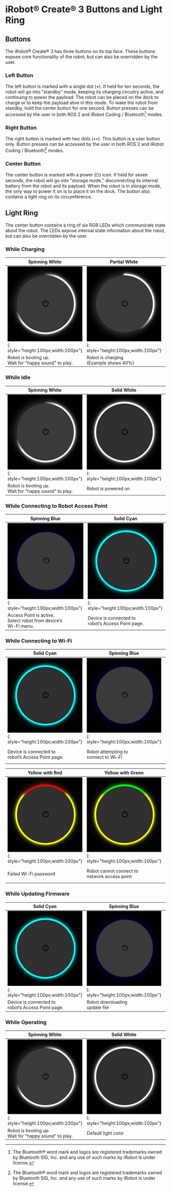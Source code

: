 # iRobot® Create® 3 Buttons and Light Ring

## Buttons
The iRobot® Create® 3 has three buttons on its top face.
These buttons expose core functionality of the robot, but can also be overridden by the user.

### Left Button
The left button is marked with a single dot (•).
If held for ten seconds, the robot will go into "standby" mode, keeping its charging circuitry active, and continuing to power the payload.
The robot can be placed on the dock to charge or to keep the payload alive in this mode.
To wake the robot from standby, hold the center button for one second.
Button presses can be accessed by the user in both ROS 2 and iRobot Coding / Bluetooth[^1] modes.

### Right Button
The right button is marked with two dots (••).
This button is a user button only.
Button presses can be accessed by the user in both ROS 2 and iRobot Coding / Bluetooth[^1] modes.

### Center Button
The center button is marked with a power (⏻) icon.
If held for seven seconds, the robot will go into "storage mode," disconnecting its internal battery from the robot and its payload.
When the robot is in storage mode, the only way to power it on is to place it on the dock.
The button also contains a light ring on its circumference.

## Light Ring
The center button contains a ring of six RGB LEDs which communicate state about the robot.
The LEDs expose internal state information about the robot, but can also be overridden by the user.

### While Charging
|  Spinning White  |  Partial White  |  Solid White  |  Pulsing Red  |
| ----- | ----- | ----- | ------ |
|  ![Full spinning white](data/lightring/boot.gif){: style="height:100px;width:100px"}  |  ![Partial spinning white](data/lightring/charged_spinning.gif){: style="height:100px;width:100px"}  |  ![Solid white](data/lightring/white_solid.jpg){: style="height:100px;width:100px"}  |  ![Pulsing Red](data/lightring/red_pulsing.gif){: style="height:100px;width:100px"}  |
|  Robot is booting up.<br>Wait for "happy sound" to play.  |  Robot is charging<br>(Example shows 40%)  |  Robot is 100% charged  |  Battery < 10%  |

### While Idle
|  Spinning White  |  Solid White  |  Pulsing Red  |  Solid Red  |
| ----- | ----- | ----- | ------ |
|  ![Full spinning white](data/lightring/boot.gif){: style="height:100px;width:100px"}  |  ![Solid white](data/lightring/white_solid.jpg){: style="height:100px;width:100px"}  |  ![Pulsing Red](data/lightring/red_pulsing.gif){: style="height:100px;width:100px"}  |  ![Solid Red](data/lightring/red_solid.jpg){: style="height:100px;width:100px"}  |
|  Robot is booting up.<br>Wait for "happy sound" to play.  |  Robot is powered on  |  Battery <10%. Place on charger.  |  Robot error. Cycle power.  |

### While Connecting to Robot Access Point
|  Spinning Blue  |  Solid Cyan  |
| ----- | ----- |
|  ![Spinning blue](data/lightring/blue_spinning.gif){: style="height:100px;width:100px"}  |  ![Solid cyan](data/lightring/cyan_solid.jpg){: style="height:100px;width:100px"}  |
|  Access Point is active. <br> Select robot from device’s <br> Wi-Fi menu.  |  Device is connected to <br> robot’s Access Point page.  |

### While Connecting to Wi-Fi
|  Solid Cyan  |  Spinning Blue  |  Quick Green Flash  |  Solid White  |
| ----- | ----- | ----- | ----- |
|  ![Solid cyan](data/lightring/cyan_solid.jpg){: style="height:100px;width:100px"}  |  ![Spinning blue](data/lightring/blue_spinning.gif){: style="height:100px;width:100px"}  |  ![Green Flash](data/lightring/green_solid.jpg){: style="height:100px;width:100px"}  |  ![Solid White](data/lightring/white_solid.jpg){: style="height:100px;width:100px"}  |
|  Device is connected to <br> robot’s Access Point page.  |  Robot attempting to <br> connect to Wi-Fi  |  Success connecting to Wi-Fi  |  Robot successfully <br> disconnected from <br> Access Point page  |

|  Yellow with Red  |  Yellow with Green  |  Yellow with Blue  |  Yellow with White  |  Solid Yellow  |
| ----- | ----- | ----- | ----- | ----- |
|  ![Yellow with red](data/lightring/yellow-red_solid.jpg){: style="height:100px;width:100px"}  |  ![Yellow with green](data/lightring/yellow-green_solid.jpg){: style="height:100px;width:100px"}  |  ![Yellow with blue](data/lightring/yellow-blue_solid.jpg){: style="height:100px;width:100px"}  |  ![Yellow with white](data/lightring/yellow-white_solid.jpg){: style="height:100px;width:100px"}  |  ![Solid yellow](data/lightring/yellow_solid.jpg){: style="height:100px;width:100px"}  |
|  Failed Wi-Fi password  |  Robot cannot connect to <br> network access point | DHCP failed to obtain a valid <br> IP address before time-out. <br> Try again. |  Access point located but <br> failed association. Try again.  |  Failed to connect to Wi-Fi <br> for unknown reason  |

### While Updating Firmware
|  Solid Cyan  |  Spinning Blue  |  Spinning White  |  Solid White  |
| ----- | ----- | ----- | ----- |
|  ![Solid cyan](data/lightring/cyan_solid.jpg){: style="height:100px;width:100px"}  |  ![Spinning blue](data/lightring/blue_spinning.gif){: style="height:100px;width:100px"}  |  ![Full spinning white](data/lightring/boot.gif){: style="height:100px;width:100px"}  |  ![Solid White](data/lightring/white_solid.jpg){: style="height:100px;width:100px"}  |
|  Device is connected to <br> robot’s Access Point page.  |  Robot downloading <br> update file  |  Robot updating firmware <br> Do not remove from dock  |  Update successful  |

### While Operating
|  Spinning White  |  Solid White  |  Pulsing Red  |  Pulsing Orange  |
| ----- | ----- | ----- | ------ |
|  ![Full spinning white](data/lightring/boot.gif){: style="height:100px;width:100px"}  |  ![Solid white](data/lightring/white_solid.jpg){: style="height:100px;width:100px"}  |  ![Pulsing Red](data/lightring/red_pulsing.gif){: style="height:100px;width:100px"}  |  ![Pulsing Orange](data/lightring/orange_pulsing.gif){: style="height:100px;width:100px"}  |
|  Robot is booting up.<br>Wait for "happy sound" to play.  |  Default light color  |  Battery <10%.  |  Back-up safety activated  |

[^1]: The Bluetooth® word mark and logos are registered trademarks owned by Bluetooth SIG, Inc. and any use of such marks by iRobot is under license.
[^2]: All other trademarks mentioned are the property of their respective owners.